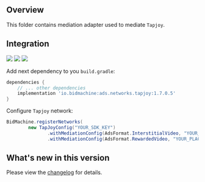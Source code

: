 ## Overview

This folder contains mediation adapter used to mediate `Tapjoy`.

## Integration

[<img src="https://img.shields.io/badge/Min%20SDK%20version-1.7.0-brightgreen">](https://github.com/bidmachine/BidMachine-Android-SDK)
[<img src="https://img.shields.io/badge/Network%20Adapter%20version-1.7.0.5-brightgreen">](https://artifactory.bidmachine.io/bidmachine/io/bidmachine/ads.networks.my_target/1.7.0.5/)
[<img src="https://img.shields.io/badge/Network%20version-12.7.1-blue">](https://dev.tapjoy.com/sdk-integration/android/)

Add next dependency to you `build.gradle`:

```groovy
dependencies {
    // ... other dependencies
    implementation 'io.bidmachine:ads.networks.tapjoy:1.7.0.5'
}
```

Configure `Tapjoy` network:

```java
BidMachine.registerNetworks(
        new TapJoyConfig("YOUR_SDK_KEY")
               .withMediationConfig(AdsFormat.InterstitialVideo, "YOUR_PLACEMENT_NAME")
               .withMediationConfig(AdsFormat.RewardedVideo, "YOUR_PLACEMENT_NAME"));
```

## What's new in this version

Please view the [changelog](CHANGELOG.md) for details.

